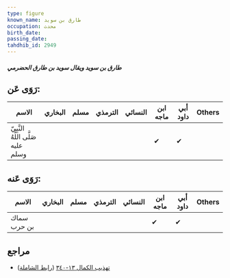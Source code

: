 ```yaml
---
type: figure
known_name: طارق بن سويد
occupation: محدث
birth_date:
passing_date:
tahdhib_id: 2949
---
```

##### طارق بن سويد ويقال سويد بن طارق الحضرمي

## رَوَى عَن:
| الاسم                              | البخاري | مسلم | الترمذي | النسائي | ابن ماجه | أبي داود | Others |
| ---------------------------------- | ------- | ---- | ------- | ------- | -------- | -------- | ------ |
| النَّبِيّ صَلَّى اللَّهُ عليه وسلم |         |      |         |         | ✔        | ✔        |        |
## رَوَى عَنه:
| الاسم       | البخاري | مسلم | الترمذي | النسائي | ابن ماجه | أبي داود | Others |
| ----------- | ------- | ---- | ------- | ------- | -------- | -------- | ------ |
| سماك بن حرب |         |      |         |         | ✔        | ✔        |        |
## مراجع
- [تهذيب الكمال ١٣-٣٤٠](obsidian://open?vault=Tahdhib-al-Kamal&file=Figures/٢٩٤٩-طارق%20بن%20سويد%20ويقال%20سويد%20بن%20طارق%20الحضرمي) ([رابط الشاملة](https://shamela.ws/book/3722/6721))